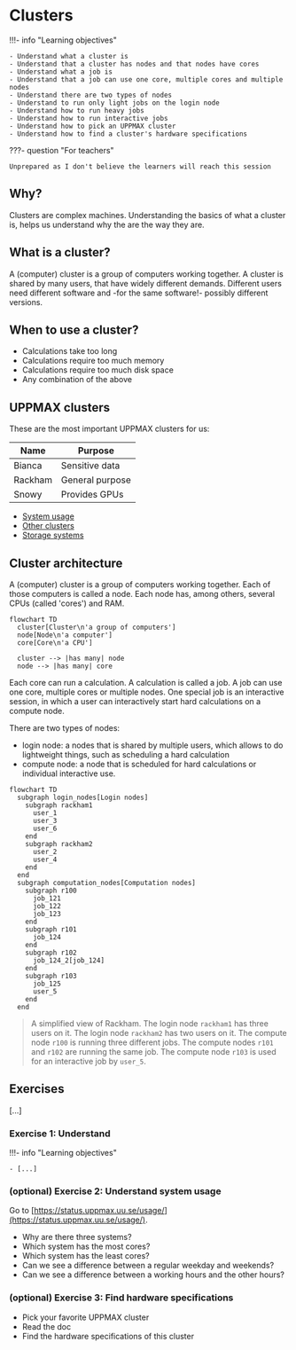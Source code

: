 # Clusters

!!!- info "Learning objectives"

    - Understand what a cluster is
    - Understand that a cluster has nodes and that nodes have cores
    - Understand what a job is
    - Understand that a job can use one core, multiple cores and multiple nodes
    - Understand there are two types of nodes
    - Understand to run only light jobs on the login node
    - Understand how to run heavy jobs
    - Understand how to run interactive jobs
    - Understand how to pick an UPPMAX cluster
    - Understand how to find a cluster's hardware specifications

???- question "For teachers"

    Unprepared as I don't believe the learners will reach this session

## Why?

Clusters are complex machines.
Understanding the basics of what a cluster is,
helps us understand why the are the way they are.

## What is a cluster?

A (computer) cluster is a group of computers working together.
A cluster is shared by many users,
that have widely different demands.
Different users need different software
and -for the same software!- possibly different versions.

## When to use a cluster?

- Calculations take too long
- Calculations require too much memory
- Calculations require too much disk space
- Any combination of the above

## UPPMAX clusters

These are the most important UPPMAX clusters for us:

Name   |Purpose
-------|---------------
Bianca |Sensitive data
Rackham|General purpose
Snowy  |Provides GPUs

- [System usage](https://docs.uppmax.uu.se/cluster_guides/system_usage/system_usage.html)
- [Other clusters](https://www.uu.se/en/centre/uppmax/resources/clusters)
- [Storage systems](https://www.uu.se/en/centre/uppmax/resources/storage)

## Cluster architecture

A (computer) cluster is a group of computers working together.
Each of those computers is called a node.
Each node has, among others, several CPUs (called 'cores') and RAM.

```mermaid
flowchart TD
  cluster[Cluster\n'a group of computers']
  node[Node\n'a computer']
  core[Core\n'a CPU']

  cluster --> |has many| node
  node --> |has many| core
```

Each core can run a calculation.
A calculation is called a job.
A job can use one core, multiple cores or multiple nodes.
One special job is an interactive session,
in which a user can interactively start hard calculations on a compute node.

There are two types of nodes:

- login node: a nodes that is shared by multiple users,
  which allows to do lightweight things,
  such as scheduling a hard calculation
- compute node: a node that is scheduled for hard calculations
  or individual interactive use.

```mermaid
flowchart TD
  subgraph login_nodes[Login nodes]
    subgraph rackham1
      user_1
      user_3
      user_6
    end
    subgraph rackham2
      user_2
      user_4
    end  
  end
  subgraph computation_nodes[Computation nodes]
    subgraph r100
      job_121
      job_122
      job_123
    end  
    subgraph r101
      job_124
    end  
    subgraph r102
      job_124_2[job_124]
    end  
    subgraph r103
      job_125
      user_5
    end  
  end
```

> A simplified view of Rackham.
> The login node `rackham1` has three users on it.
> The login node `rackham2` has two users on it.
> The compute node `r100` is running three different jobs.
> The compute nodes `r101` and `r102` are running the same job.
> The compute node `r103` is used for an interactive job by `user_5`.

## Exercises

[...]

### Exercise 1: Understand

!!!- info "Learning objectives"

    - [...]


### (optional) Exercise 2: Understand system usage

Go to [https://status.uppmax.uu.se/usage/](https://status.uppmax.uu.se/usage/).

- Why are there three systems?
- Which system has the most cores?
- Which system has the least cores?
- Can we see a difference between a regular weekday and weekends?
- Can we see a difference between a working hours and the other hours?

### (optional) Exercise 3: Find hardware specifications

- Pick your favorite UPPMAX cluster
- Read the doc
- Find the hardware specifications of this cluster

